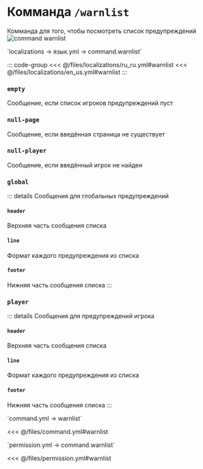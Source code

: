 # Комманда `/warnlist`

Комманда для того, чтобы посмотреть список предупреждений
![command warnlist](/commandwarnlist.png)

[//]: # (localization)
<!--@include: @/parts/words.md#localization--> 
<!--@include: @/parts/words.md#path--> `localizations → язык.yml → command.warnlist`

<!--@include: @/parts/words.md#default--> 

::: code-group
<<< @/files/localizations/ru_ru.yml#warnlist
<<< @/files/localizations/en_us.yml#warnlist
:::

### `empty`

Сообщение, если список игроков предупреждений пуст

### `null-page`

Сообщение, если введённая страница не существует

### `null-player`

Сообщение, если введённый игрок не найден

### `global`

::: details Сообщения для глобальных предупреждений

#### `header`

Верхняя часть сообщения списка

#### `line`

Формат каждого предупреждения из списка

#### `footer`

Нижняя часть сообщения списка
:::

### `player`

::: details Сообщения для предупреждений игрока

#### `header`

Верхняя часть сообщения списка

#### `line`

Формат каждого предупреждения из списка

#### `footer`

Нижняя часть сообщения списка
:::

[//]: # (command.yml)
<!--@include: @/parts/words.md#setting-->
<!--@include: @/parts/words.md#path--> `command.yml → warnlist`

<!--@include: @/parts/words.md#default-->
<<< @/files/command.yml#warnlist

<!--@include: @/parts/enable.md-->
<!--@include: @/parts/perPage.md-->
<!--@include: @/parts/aliases.md-->
<!--@include: @/parts/cooldown.md-->
<!--@include: @/parts/sound.md-->

[//]: # (permission.yml)
<!--@include: @/parts/words.md#permission-->
<!--@include: @/parts/words.md#path--> `permission.yml → command.warnlist`

<!--@include: @/parts/words.md#default-->
<<< @/files/permission.yml#warnlist

<!--@include: @/parts/permission/permissionTier3.md-->
<!--@include: @/parts/permission/cooldown.md-->
<!--@include: @/parts/permission/sound.md-->

